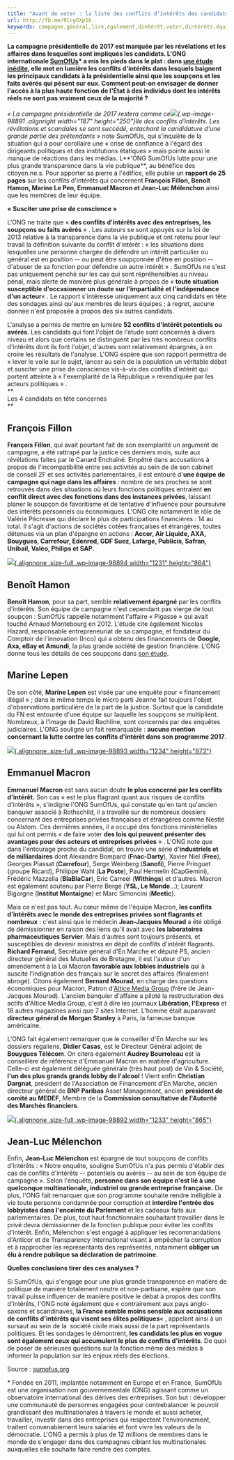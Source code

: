 ```yaml
---
title: "Avant de voter : la liste des conflits d’intérêts des candidats à lire absolument"
url: http://fb.me/8CcgGXp1b
keywords: campagne,général,lire,également,dintérêt,voter,dintérêts,équipe,sumofus,conflits,liste,long,candidats,macron
---
```

**La campagne présidentielle de 2017 est marquée par les révélations et les affaires dans lesquelles sont impliqués les candidats. L'ONG internationale [SumOfUs](https://www.sumofus.org/fr/)\* a mis les pieds dans le plat : dans [une étude inédite](https://actions.sumofus.org/a/conflits-d-interets?source=homepage), elle met en lumière les conflits d'intérêts dans lesquels baignent les principaux candidats à la présidentielle ainsi que les soupçons et les faits avérés qui pèsent sur eux. Comment peut-on envisager de donner l'accès à la plus haute fonction de l'État à des individus dont les intérêts réels ne sont pas vraiment ceux de la majorité ?**\
\
*« La campagne présidentielle de 2017 restera comme ce![](//i0.wp.com/mrmondialisation.org/wp-content/uploads/2017/04/sumofus.jpg){.wp-image-98891 .alignright width="187" height="250"}lle des conflits d'intérêts. Les révélations et scandales se sont succédé, entachant la candidature d'une grande partie des prétendants »* note SumOfUs, qui s'inquiète de la situation qui a pour corollaire une « crise de confiance à l'égard des dirigeants politiques et des institutions étatiques » mais pointe aussi le manque de réactions dans les médias. L**'ONG SumOfUs lutte pour une plus grande transparence dans la vie publique**, au bénéfice des citoyen.ne.s. Pour apporter sa pierre à l'édifice, elle publie un **rapport de 25 pages** sur les conflits d'intérêts qui concernent **François Fillon, Benoît Hamon, Marine Le Pen, Emmanuel Macron et Jean-Luc Mélenchon** ainsi que les membres de leur équipe.

**« Susciter une prise de conscience »**

L'ONG ne traite que « **des conflits d'intérêts avec des entreprises, les soupçons ou faits avérés** » . Les auteurs se sont appuyés sur la loi de 2013 relative à la transparence dans la vie publique et ont retenu pour leur travail la définition suivante du conflit d'intérêt : « les situations dans lesquelles une personne chargée de défendre un intérêt particulier ou général est en position -- ou peut être soupçonnée d'être en position -- d'abuser de sa fonction pour défendre un autre intérêt » . SumOfUs ne s'est pas uniquement penché sur les cas qui sont répréhensibles au niveau pénal, mais alerte de manière plus générale à propos de « **toute situation susceptible d'occasionner un doute sur l'impartialité et l'indépendance d'un acteur**« . Le rapport s'intéresse uniquement aux cinq candidats en tête des sondages ainsi qu'aux membres de leurs équipes ; à regret, aucune donnée n'est proposée à propos des six autres candidats.

L'analyse a permis de mettre en lumière **52 conflits d'intérêt potentiels ou avérés**. Les candidats qui font l'objet de l'étude sont concernés à divers niveau et alors que certains se distinguent par les très nombreux conflits d'intérêts dont ils font l'objet, d'autres sont relativement épargnés, à en croire les résultats de l'analyse. L'ONG espère que son rapport permettra de « lever le voile sur le sujet, lancer au sein de la population un véritable débat et susciter une prise de conscience vis-à-vis des conflits d'intérêt qui portent atteinte à « l'exemplarité de la République » revendiquée par les acteurs politiques » .\
**\
Les 4 candidats en tête concernés\
**

**François Fillon**
-------------------

**François Fillon**, qui avait pourtant fait de son exemplarité un argument de campagne, a été rattrapé par la justice ces derniers mois, suite aux révélations faites par le Canard Enchaîné. Empêtré dans accusations à propos de l'incompatibilité entre ses activités au sein de de son cabinet de conseil 2F et ses activités parlementaires, il est entouré d'**une équipe de campagne qui nage dans les affaires** : nombre de ses proches se sont retrouvés dans des situations où leurs fonctions politiques entraient **en conflit direct avec des fonctions dans des instances privées**, laissant planer le soupçon de favoritisme et de tentative d'influence pour poursuivre des intérêts personnels ou économiques. L'ONG cite notamment le rôle de Valérie Pécresse qui déclare le plus de participations financières : 14 au total. Il s'agit d'actions de sociétés cotées françaises et étrangères, toutes détenues via un plan d'épargne en actions : **Accor, Air Liquide, AXA, Bouygues, Carrefour, Edenred, GDF Suez, Lafarge, Publicis, Safran, Unibail, Valéo, Philips et SAP.**

[![](//i0.wp.com/mrmondialisation.org/wp-content/uploads/2017/04/conflits_fillon.jpg){.alignnone .size-full .wp-image-98894 width="1231" height="864"}](//i0.wp.com/mrmondialisation.org/wp-content/uploads/2017/04/conflits_fillon.jpg)

**Benoît Hamon**
----------------

**Benoît Hamon**, pour sa part, semble **relativement épargné** par les conflits d'intérêts. Son équipe de campagne n'est cependant pas vierge de tout soupçon : SumOfUs rappelle notamment l'affaire « Pigasse » qui avait touché Arnaud Montebourg en 2012. L'étude cite également Nicolas Hazard, responsable entrepreneuriat de sa campagne, et fondateur du Comptoir de l'innovation (Inco) qui a obtenu des financements de **Google, Axa, eBay et Amundi**, la plus grande société de gestion financière. L'ONG donne tous les détails de ces soupçons dans [son étude](https://s3.amazonaws.com/s3.sumofus.org/images/SOU_2017-Ok-2.pdf).

**Marine Lepen**
----------------

De son côté, **Marine Lepen** est visée par une enquête pour « financement illégal » ; dans le même temps le micro parti Jeanne fait toujours l'objet d'observations particulière de la part de la justice. Surtout que la candidate du FN est entourée d'une équipe sur laquelle les soupçons se multiplient. Nombreux, à l'image de David Rachline, sont concernés par des enquêtes judiciaires. L'ONG souligne un fait remarquable : **aucune mention concernant la lutte contre les conflits d'intérêt dans son programme 2017**.

[![](//i0.wp.com/mrmondialisation.org/wp-content/uploads/2017/04/marine_conflits.jpg){.alignnone .size-full .wp-image-98893 width="1234" height="873"}](//i0.wp.com/mrmondialisation.org/wp-content/uploads/2017/04/marine_conflits.jpg)

**Emmanuel Macron**
-------------------

**Emmanuel Macron** est sans aucun doute **le plus concerné par les conflits d'intérêt.** Son cas « est le plus flagrant quant aux risques de conflits d'intérêts », s'indigne l'ONG SumOfUs, qui constate qu'en tant qu'ancien banquier associé à Rothschild, il a travaillé sur de nombreux dossiers concernant des entreprises privées françaises et étrangères comme Nestlé ou Alstom. Ces dernières années, il a occupé des fonctions ministérielles qui lui ont permis « de faire voter **des lois qui peuvent présenter des avantages pour des acteurs et entreprises privées** » . L'ONG note que dans l'entourage proche du candidat, on trouve une série d'**industriels et de milliardaires** dont Alexandre Bompard (**Fnac-Darty**), Xavier Niel (**Free**), Georges Plassat (**Carrefour**), Serge Weinberg (**Sanofi**), Pierre Pringuet (groupe Ricard), Philippe Wahl (**La Poste**), Paul Hermelin (CapGemini), Frédéric Mazzella (**BlaBlaCar**), Eric Carreel (**Withings**) et d'autres. Macron est également soutenu par Pierre Bergé (**YSL, Le Monde**...); Laurent Bigorgne (**Institut Montaigne**) et Marc Simoncini (**Meetic**).

Mais ce n'est pas tout. Au cœur même de l'équipe Macron, **les conflits d'intérêts avec le monde des entreprises privées sont flagrants et nombreux** : c'est ainsi que le médecin **Jean-Jacques Mourad** a été obligé de démissionner en raison des liens qu'il avait avec **les laboratoires pharmaceutiques Servier**. Mais d'autres sont toujours présents, et susceptibles de devenir ministres en dépit de conflits d'intérêt flagrants. **Richard Ferrand**, Secrétaire général d'En Marche et député PS, ancien directeur général des Mutuelles de Bretagne, il est l'auteur d'un amendement à la Loi Macron **favorable aux lobbies industriels** qui à suscité l'indignation des français sur le secret des affaires (finalement abrogé). Citons également **Bernard Mourad**, en charge des questions économiques pour Macron, Patron d'[Altice Media Group](http://www.alticemediapublicite.fr/groupe/presentation-du-groupe/) (frère de Jean-Jacques Mourad). L'ancien banquier d'affaire a piloté la restructuration des actifs d'Altice Media Group, c'est à dire les journaux **Libération, l'Express** et 18 autres magazines ainsi que 7 sites Internet. L'homme était auparavant **directeur général de Morgan Stanley** à Paris, la fameuse banque américaine.

L'ONG fait également remarquer que le conseiller d'En Marche sur les dossiers régaliens, **Didier Casas**, est le Directeur Général adjoint de **Bouygues Télécom**. On citera également **Audrey Bourroleau** est la conseillère de référence d'Emmanuel Macron en matière d'agriculture. Celle-ci est également déléguée générale (très haut post) de Vin & Société, **l'un des plus grands grands lobby de l'alcool** ! Vient enfin **Christian Dargnat**, président de l'Association de Financement d'En Marche, ancien directeur général de **BNP Paribas** Asset Management, ancien **président de comité au MEDEF**, Membre de la **Commission consultative de l'Autorité des Marchés financiers**.

[![](//i0.wp.com/mrmondialisation.org/wp-content/uploads/2017/04/macron_conflits_interets.jpg){.alignnone .size-full .wp-image-98892 width="1233" height="865"}](//i0.wp.com/mrmondialisation.org/wp-content/uploads/2017/04/macron_conflits_interets.jpg)

**Jean-Luc Mélenchon**
----------------------

Enfin, **Jean-Luc Mélenchon** est épargné de tout soupçons de conflits d'intérêts : « Notre enquête, souligne SumOfUs n'a pas permis d'établir des cas de conflits d'intérêts -- potentiels ou avérés -- au sein de son équipe de campagne ». Selon l'enquête, **personne dans son équipe n'est lié à une quelconque multinationale, industriel ou grande entreprise française.** De plus, l'ONG fait remarquer que son programme souhaite rendre inéligible à vie toute personne condamnée pour corruption et **interdire l'entrée des lobbyistes dans l'enceinte du Parlement** et les cadeaux faits aux parlementaires. De plus, tout haut fonctionnaire souhaitant travailler dans le privé devra démissionner de la fonction publique pour éviter les conflits d'intérêt. Enfin, Mélenchon s'est engagé à appliquer les recommandations d'Anticor et de Transparency International visant à empêcher la corruption et à rapprocher les représentants des représentés, notamment **obliger un élu à rendre publique sa déclaration de patrimoine**.

**Quelles conclusions tirer des ces analyses ?**

Si SumOfUs, qui s'engage pour une plus grande transparence en matière de politique de manière totalement neutre et non-partisane, espère que son travail puisse influencer de manière positive le débat à propos des conflits d'intérêts, l'ONG note également que « contrairement aux pays anglo-saxons et scandinaves, **la France semble moins sensible aux accusations de conflits d'intérêts qui visent ses élites politiques**« , appelant ainsi à un sursaut au sein de la  société civile mais aussi de la part représentants politiques. Et les sondages le démontrent, **les candidats les plus en vogue sont également ceux qui accumulent le plus de conflits d'intérêts**. De quoi de poser de sérieuses questions sur la fonction même des médias à informer la population sur les enjeux réels des élections.

Source : [sumofus.org](https://www.sumofus.org/fr/)

\* Fondée en 2011, implantée notamment en Europe et en France, SumOfUs est une organisation non gouvernementale (ONG) agissant comme un observatoire international des dérives des entreprises. Son but : développer une communauté de personnes engagées pour contrebalancer le pouvoir grandissant des multinationales à travers le monde et aussi acheter, travailler, investir dans des entreprises qui respectent l'environnement, traitent convenablement leurs salariés et font vivre les valeurs de la démocratie. L'ONG a permis à plus de 12 millions de membres dans le monde de s'engager dans des campagnes ciblant les multinationales auxquelles elle souhaite faire rendre des comptes.
